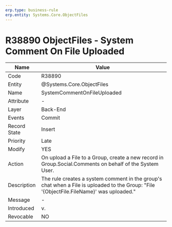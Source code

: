 ```yaml
---
erp.type: business-rule
erp.entity: Systems.Core.ObjectFiles
---
```


# R38890 ObjectFiles - System Comment On File Uploaded

| Name | Value |
| ---- | ----- |
| Code | R38890 |
| Entity | @Systems.Core.ObjectFiles |
| Name | SystemCommentOnFileUploaded |
| Attribute | - |
| Layer | Back-End |
| Events | Commit |
| Record State | Insert |
| Priority | Late |
| Modify | YES |
| Action | On upload a File to a Group, create a new record in Group.Social.Comments on behalf of the System User.|
| Description| The rule creates a system comment in the group's chat when a File is uploaded to the Group: "File '{ObjectFile.FileName}' was uploaded."|
| Message | - |
| Introduced |v.|
| Revocable | NO |
